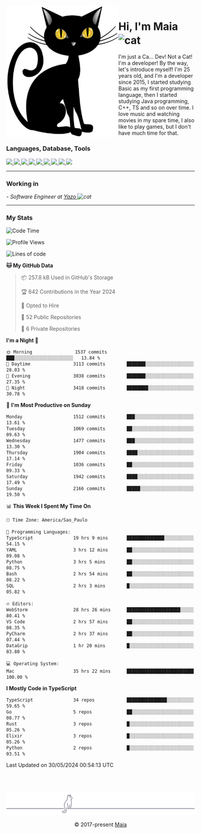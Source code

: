 <img align="left" src="https://raw.githubusercontent.com/gabrielmaialva33/gabrielmaialva33/master/assets/cat_0.png" alt="Stats" width="300px">

<h1 align="left">Hi, I'm Maia 
<img src="https://emojis.slackmojis.com/emojis/images/1643509834/36299/black-cat.gif?1643509834" width="50" height="60" align="center"  alt="cat"/>
</h1>

I'm just a Ca... Dev! Not a Cat! I'm a developer! By the way, let's introduce myself!
I'm 25 years old, and I'm a developer since 2015, I started studying Basic as my first programming
language, then I started studying Java programming, C++, TS and so on over time.
I love music and watching movies in my spare time, I also like to play games, but I don't have much time for that.

<h3 align="left">Languages, Database, Tools</h3>
<p>
  <a href="https://www.typescriptlang.org">
    <img src="https://skillicons.dev/icons?i=ts" />
  </a>
  <a href="https://go.dev">
    <img src="https://skillicons.dev/icons?i=go" />
  </a>
  <a href="https://www.python.org">
    <img src="https://skillicons.dev/icons?i=python" />
  </a>
  <a href="https://gradle.org">
    <img src="https://skillicons.dev/icons?i=gradle" />
  </a>
  <a href="https://redis.io">
    <img src="https://skillicons.dev/icons?i=redis" />
  </a>
  <a href="https://www.mongodb.com">
    <img src="https://skillicons.dev/icons?i=mongodb" />
  </a>
  <a href="https://nodejs.org">
    <img src="https://skillicons.dev/icons?i=nodejs" />
  </a>
  <a href="https://www.javascript.com">
    <img src="https://skillicons.dev/icons?i=js" />
  </a>
  <a href="https://www.docker.com">
    <img src="https://skillicons.dev/icons?i=docker" />
  </a>
</p>

<hr/>

<h3>Working in</h3>

<p><em> - Software Engineer at <a href="[https://pdasolucoes.com.br](https://yazo.com.br/)">Yazo
</a><img src="https://media.giphy.com/media/WUlplcMpOCEmTGBtBW/giphy.gif" width="30" alt="cat"> 
</em></p>

<hr/>

### My Stats

<!--START_SECTION:waka-->
![Code Time](http://img.shields.io/badge/Code%20Time-4%2C286%20hrs%2027%20mins-blue)

![Profile Views](http://img.shields.io/badge/Profile%20Views-3-blue)

![Lines of code](https://img.shields.io/badge/From%20Hello%20World%20I%27ve%20Written-3.4%20million%20lines%20of%20code-blue)

**🐱 My GitHub Data** 

> 📦 257.8 kB Used in GitHub's Storage 
 > 
> 🏆 642 Contributions in the Year 2024
 > 
> 💼 Opted to Hire
 > 
> 📜 52 Public Repositories 
 > 
> 🔑 6 Private Repositories 
 > 
**I'm a Night 🦉** 

```text
🌞 Morning                1537 commits        ███░░░░░░░░░░░░░░░░░░░░░░   13.84 % 
🌆 Daytime                3113 commits        ███████░░░░░░░░░░░░░░░░░░   28.03 % 
🌃 Evening                3038 commits        ███████░░░░░░░░░░░░░░░░░░   27.35 % 
🌙 Night                  3418 commits        ████████░░░░░░░░░░░░░░░░░   30.78 % 
```
📅 **I'm Most Productive on Sunday** 

```text
Monday                   1512 commits        ███░░░░░░░░░░░░░░░░░░░░░░   13.61 % 
Tuesday                  1069 commits        ██░░░░░░░░░░░░░░░░░░░░░░░   09.63 % 
Wednesday                1477 commits        ███░░░░░░░░░░░░░░░░░░░░░░   13.30 % 
Thursday                 1904 commits        ████░░░░░░░░░░░░░░░░░░░░░   17.14 % 
Friday                   1036 commits        ██░░░░░░░░░░░░░░░░░░░░░░░   09.33 % 
Saturday                 1942 commits        ████░░░░░░░░░░░░░░░░░░░░░   17.49 % 
Sunday                   2166 commits        █████░░░░░░░░░░░░░░░░░░░░   19.50 % 
```


📊 **This Week I Spent My Time On** 

```text
🕑︎ Time Zone: America/Sao_Paulo

💬 Programming Languages: 
TypeScript               19 hrs 9 mins       ██████████████░░░░░░░░░░░   54.15 % 
YAML                     3 hrs 12 mins       ██░░░░░░░░░░░░░░░░░░░░░░░   09.08 % 
Python                   3 hrs 5 mins        ██░░░░░░░░░░░░░░░░░░░░░░░   08.75 % 
Bash                     2 hrs 54 mins       ██░░░░░░░░░░░░░░░░░░░░░░░   08.22 % 
SQL                      2 hrs 3 mins        █░░░░░░░░░░░░░░░░░░░░░░░░   05.82 % 

🔥 Editors: 
WebStorm                 28 hrs 26 mins      ████████████████████░░░░░   80.41 % 
VS Code                  2 hrs 57 mins       ██░░░░░░░░░░░░░░░░░░░░░░░   08.35 % 
PyCharm                  2 hrs 37 mins       ██░░░░░░░░░░░░░░░░░░░░░░░   07.44 % 
DataGrip                 1 hr 20 mins        █░░░░░░░░░░░░░░░░░░░░░░░░   03.80 % 

💻 Operating System: 
Mac                      35 hrs 22 mins      █████████████████████████   100.00 % 
```

**I Mostly Code in TypeScript** 

```text
TypeScript               34 repos            ███████████████░░░░░░░░░░   59.65 % 
Go                       5 repos             ██░░░░░░░░░░░░░░░░░░░░░░░   08.77 % 
Rust                     3 repos             █░░░░░░░░░░░░░░░░░░░░░░░░   05.26 % 
Elixir                   3 repos             █░░░░░░░░░░░░░░░░░░░░░░░░   05.26 % 
Python                   2 repos             █░░░░░░░░░░░░░░░░░░░░░░░░   03.51 % 
```




 Last Updated on 30/05/2024 00:54:13 UTC
<!--END_SECTION:waka-->


<br/>
<br/>

<p align="center"><img src="https://raw.githubusercontent.com/gabrielmaialva33/gabrielmaialva33/master/assets/gray0_ctp_on_line.svg?sanitize=true" /></p>
<p align="center">&copy; 2017-present <a href="https://github.com/gabrielmaialva33/" target="_blank">Maia</a>

